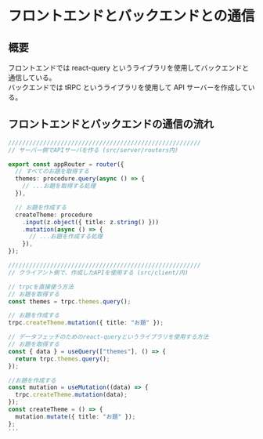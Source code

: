 # フロントエンドとバックエンドとの通信

## 概要

フロントエンドでは react-query というライブラリを使用してバックエンドと通信している。  
バックエンドでは tRPC というライブラリを使用して API サーバーを作成している。

## フロントエンドとバックエンドの通信の流れ

```typescript
///////////////////////////////////////////////////////
// サーバー側でAPIサーバを作る (src/server/routers内)

export const appRouter = router({
  // すべてのお題を取得する
  themes: procedure.query(async () => {
    // ...お題を取得する処理
  }),

  // お題を作成する
  createTheme: procedure
    .input(z.object({ title: z.string() }))
    .mutation(async () => {
      // ...お題を作成する処理
    }),
});

///////////////////////////////////////////////////////
// クライアント側で、作成したAPIを使用する (src/client/内)

// trpcを直接使う方法
// お題を取得する
const themes = trpc.themes.query();

// お題を作成する
trpc.createTheme.mutation({ title: "お題" });

// データフェッチのためのreact-queryというライブラリを使用する方法
// お題を取得する
const { data } = useQuery(["themes"], () => {
  return trpc.themes.query();
});

//お題を作成する
const mutation = useMutation((data) => {
  trpc.createTheme.mutation(data);
});
const createTheme = () => {
  mutation.mutate({ title: "お題" });
};
'''

```

